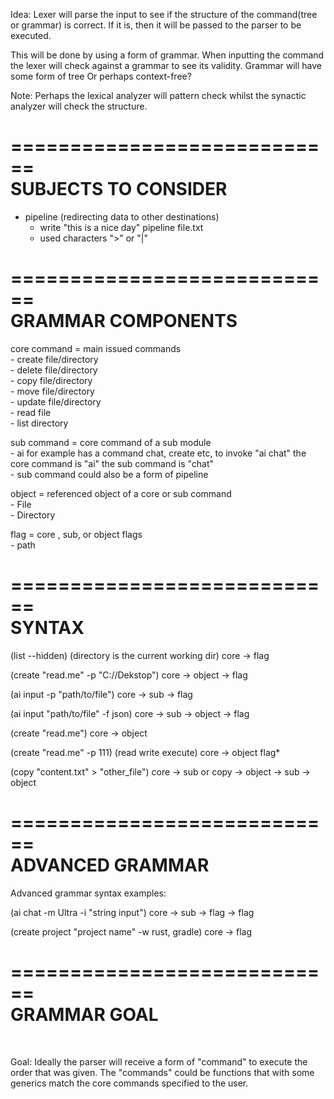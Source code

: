 Idea: Lexer will parse the input to see if 
the structure of the command(tree or grammar) is correct. If it is, then it will
be passed to the parser to be executed.

This will be done by using a form of grammar. When inputting the 
command the lexer will check against a grammar to see its validity.
Grammar will have some form of tree Or perhaps context-free?

Note: Perhaps the lexical analyzer will pattern check whilst 
the synactic analyzer will check the structure.

============================
<br>SUBJECTS TO CONSIDER
============================
- pipeline (redirecting data to other destinations)
    - write "this is a nice day" pipeline file.txt 
    - used characters ">" or "|"


============================
<br>GRAMMAR COMPONENTS
============================
core command = main issued commands<br>
    - create file/directory<br>
    - delete file/directory<br>
    - copy file/directory<br>
    - move file/directory<br>
    - update file/directory<br>
    - read file<br>
    - list directory<br>

sub command = core command of a sub module<br>
    - ai for example has a command chat, create etc,  to invoke "ai chat" the core command is "ai" the sub command is "chat"<br>
    - sub command could also be a form of pipeline

object = referenced object of a core or sub command<br>
    - File<br>
    - Directory

flag = core , sub, or object flags<br>
    - path
    


============================
<br>SYNTAX
============================
(list --hidden)
(directory is the current working dir)
core -> flag

(create "read.me" -p "C://Dekstop")
core -> object -> flag

(ai input -p "path/to/file")
core -> sub -> flag

(ai input "path/to/file" -f json)
core -> sub -> object -> flag

(create "read.me")
core -> object<br>

(create "read.me" -p 111) (read write execute)
core -> object flag*

(copy "content.txt" > "other_file")
core -> sub 
or
copy -> object -> sub -> object

============================
<br>ADVANCED GRAMMAR
============================
Advanced grammar syntax examples:

(ai chat -m Ultra -i "string input")
core -> sub -> flag -> flag

(create project "project name" -w rust, gradle)
core -> flag


============================
<br>GRAMMAR GOAL
============================
<br>

Goal: Ideally the parser will receive a form of "command" to 
execute the order that was given.
The "commands" could be functions that with some generics 
match the core commands specified to the user.

